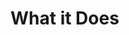 <!-- PR title should follow conventional commits[] -->
<!-- https://www.conventionalcommits.org/en/v1.0.0/ -->

# What it Does

<!-- Does it add a new feature? Does it fix a bug? -->
